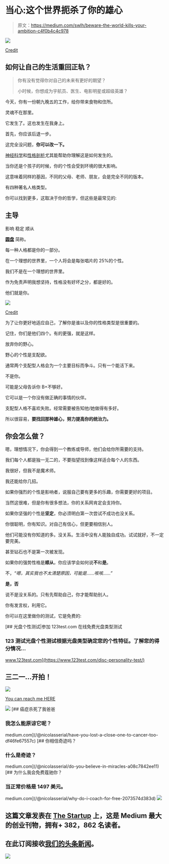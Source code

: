 # 当心:这个世界扼杀了你的雄心

> 原文：<https://medium.com/swlh/beware-the-world-kills-your-ambition-c4f0b4c4c978>

![](img/d07395e24062fb72e641784e2dd001d0.png)

[Credit](https://unsplash.com/photos/OzVhD1jt4y4)

## 如何让自己的生活重回正轨？

> 你有没有觉得你对自己的未来有更好的期望？
> 
> 小时候，你想成为宇航员、医生、电影明星或超级英雄？

今天，你有一份朝九晚五的工作，给你带来食物和住所。

灵魂不在那里。

它发生了。这也发生在我身上。

首先，你应该后退一步。

这完全没问题，**你可以改一下。**

[神经科学](https://en.wikipedia.org/wiki/Neuroscience)和[性格剖析](https://whatis.techtarget.com/definition/personality-profile)尤其能帮助你理解这是如何发生的。

当你还是个孩子的时候，你的个性会受到环境的很大影响。

这意味着同样的基因，不同的父母、老师、朋友，会是完全不同的版本。

有四种著名人格类型。

你可以找到更多，这取决于你的哲学，但这些是最常见的:

## 主导
影响
稳定
顺从

[**圆盘**](https://www.discprofile.com/what-is-disc/overview/) 简称。

每一种人格都是你的一部分。

在一个理想的世界里，一个人将会是每张唱片的 25%的个性。

我们不是在一个理想的世界里。

作为免责声明我想坚持，性格没有好坏之分，都是好的。

他们就是你。

![](img/0800dd601edde1fc5967e3e3e4d0604b.png)

[Credit](https://unsplash.com/photos/MbPDSi0ILMo)

为了让你更好地适应自己，了解你是谁以及你的性格类型是很重要的。

记住，你们是他们四个。有的更强，就是这样。

放弃你的野心。

野心的个性是支配欲。

通常两个支配型人格会为一个主要目标而争斗。只有一个能活下来。

不是你。

可能是父母告诉你 B+不够好。

它可以是一个你没有做正确的事情的伙伴。

支配型人格不喜欢失败。经常需要被告知他/她做得有多好。

所以很容易，**要找回那种雄心，努力提高你的统治力。**

## 你会怎么做？

嗯，理想情况下，你会得到一个教练或导师，他们会给你所需要的支持。

我们每个人都是独一无二的，不要指望找到像这样适合每个人的东西。

我很好，但我不是魔术师。

我还能给你几招。

如果你强烈的个性是影响者，说服自己要有更多的乐趣，你需要更好的项目。

当然这很难，但是你有很多想法，你的关系网肯定会支持你。

如果你坚强的个性是**坚定**，你必须明白第一次尝试不成功也没关系。

你很聪明，你有知识。对自己有信心，但更要相信别人。

他们可能没有你知道的多。没关系。生活中没有人能独自成功。试试就好，不一定要完美。

甚至钻石也不是第一次被发现。

如果你的强势性格是**顺从**，你应该学会如何说**不**和**是**。

不，*“嗯，其实我也不太清楚原因，可能是……咳咳……”*

**是，否**

说不是没关系的。只有先帮助自己，你才能帮助别人。

你有发言权，利用它。

你可以在这里做你的测试，它是免费的:

[](https://www.123test.com/disc-personality-test/) [## 光盘个性测试|参加 123test.com 在线免费光盘类型测试

### 123 测试光盘个性测试根据光盘类型确定您的个性特征。了解您的得分情况…

www.123test.com](https://www.123test.com/disc-personality-test/) 

## 三二一…开拍！

![](img/83a4aebe1259115b8da97e11f3973803.png)

[You can reach me HERE](http://nickbnns.com)

[![](img/8b4103652a6b58a6468b09a4693e7d8b.png)](http://eepurl.com/dLuFMk)[](/@nicolasserial/have-you-lost-a-close-one-to-cancer-too-df46fe67557c) [## 癌症杀死了我爸爸

### 我怎么能原谅它呢？

medium.com](/@nicolasserial/have-you-lost-a-close-one-to-cancer-too-df46fe67557c) [](/@nicolasserial/do-you-believe-in-miracles-a08c7842ee11) [## 你相信奇迹吗？

### 什么是奇迹？

medium.com](/@nicolasserial/do-you-believe-in-miracles-a08c7842ee11) [](/@nicolasserial/why-do-i-coach-for-free-2073574d383d) [## 为什么我会免费蔻驰你？

### 当正常价格是 1497 美元。

medium.com](/@nicolasserial/why-do-i-coach-for-free-2073574d383d) [![](img/308a8d84fb9b2fab43d66c117fcc4bb4.png)](https://medium.com/swlh)

## 这篇文章发表在 [The Startup](https://medium.com/swlh) 上，这是 Medium 最大的创业刊物，拥有+ 382，862 名读者。

## 在此订阅接收[我们的头条新闻](http://growthsupply.com/the-startup-newsletter/)。

[![](img/b0164736ea17a63403e660de5dedf91a.png)](https://medium.com/swlh)